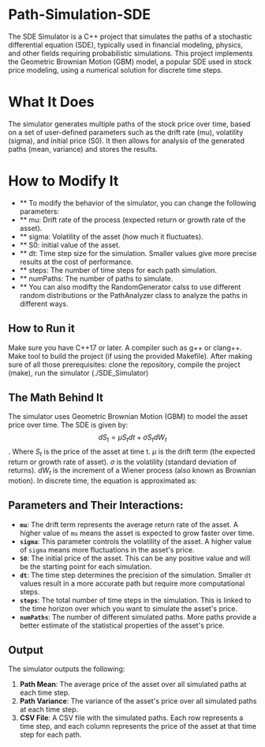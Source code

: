 # Path-Simulation-SDE
The SDE Simulator is a C++ project that simulates the paths of a stochastic differential equation (SDE), typically used in financial modeling, physics, and other fields requiring probabilistic simulations. This project implements the Geometric Brownian Motion (GBM) model, a popular SDE used in stock price modeling, using a numerical solution for discrete time steps.
# What It Does
The simulator generates multiple paths of the stock price over time, based on a set of user-defined parameters such as the drift rate (mu), volatility (sigma), and initial price (S0). It then allows for analysis of the generated paths (mean, variance) and stores the results.
# How to Modify It
- ** To modify the behavior of the simulator, you can change the following parameters:
- ** mu: Drift rate of the process (expected return or growth rate of the asset).
- ** sigma: Volatility of the asset (how much it fluctuates). 
- ** S0: initial value of the asset.
- ** dt: Time step size for the simulation. Smaller values give more precise results at the cost of performance. 
- ** steps: The number of time steps for each path simulation. 
- ** numPaths: The number of paths to simulate. 
- ** You can also modifty the RandomGenerator calss to use different random distributions or the PathAnalyzer class to analyze the paths in different ways. 

## How to Run it
Make sure you have C++17 or later. A compiler such as g++ or clang++. Make tool to build the project (if using the provided Makefile). After making sure of all those prerequisites: clone the repository, compile the project (make), run the simulator (./SDE_Simulator) 

## The Math Behind It 
The simulator uses Geometric Brownian Motion (GBM) to model the asset price over time. The SDE is given by:$$dS_t = \mu S_t dt + \sigma S_t dW_t$$. Where $S_t$ is the price of the asset at time t. $\mu$ is the drift term (the expected return or growth rate of asset). $\sigma$ is the volatility (standard deviation of returns). $dW_t$ is the increment of a Wiener process (also known as Brownian motion). In discrete time, the equation is approximated as: 

## Parameters and Their Interactions:

- **`mu`**: The drift term represents the average return rate of the asset. A higher value of `mu` means the asset is expected to grow faster over time.
- **`sigma`**: This parameter controls the volatility of the asset. A higher value of `sigma` means more fluctuations in the asset's price.
- **`S0`**: The initial price of the asset. This can be any positive value and will be the starting point for each simulation.
- **`dt`**: The time step determines the precision of the simulation. Smaller `dt` values result in a more accurate path but require more computational steps.
- **`steps`**: The total number of time steps in the simulation. This is linked to the time horizon over which you want to simulate the asset's price.
- **`numPaths`**: The number of different simulated paths. More paths provide a better estimate of the statistical properties of the asset's price.

## Output

The simulator outputs the following:
1. **Path Mean**: The average price of the asset over all simulated paths at each time step.
2. **Path Variance**: The variance of the asset's price over all simulated paths at each time step.
3. **CSV File**: A CSV file with the simulated paths. Each row represents a time step, and each column represents the price of the asset at that time step for each path.
